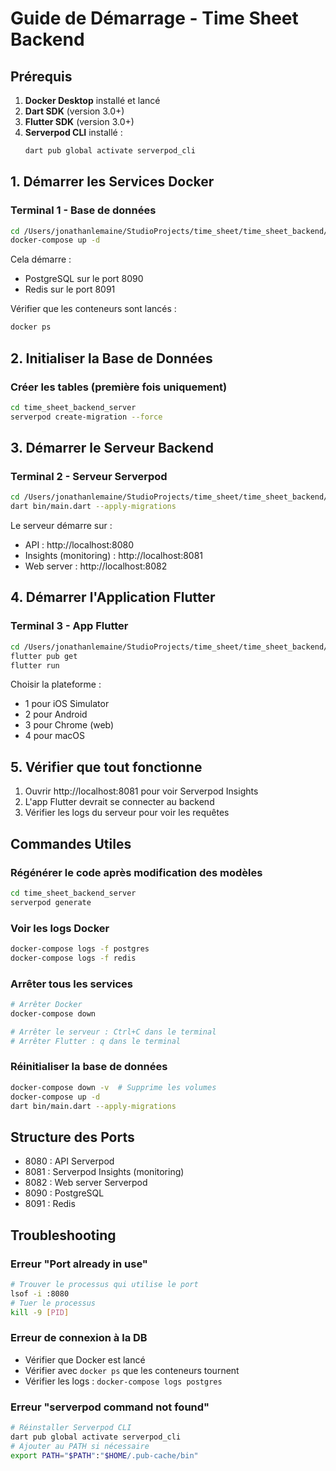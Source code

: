 # Guide de Démarrage - Time Sheet Backend

## Prérequis

1. **Docker Desktop** installé et lancé
2. **Dart SDK** (version 3.0+)
3. **Flutter SDK** (version 3.0+)
4. **Serverpod CLI** installé :
   ```bash
   dart pub global activate serverpod_cli
   ```

## 1. Démarrer les Services Docker

### Terminal 1 - Base de données
```bash
cd /Users/jonathanlemaine/StudioProjects/time_sheet/time_sheet_backend/time_sheet_backend_server
docker-compose up -d
```

Cela démarre :
- PostgreSQL sur le port 8090
- Redis sur le port 8091

Vérifier que les conteneurs sont lancés :
```bash
docker ps
```

## 2. Initialiser la Base de Données

### Créer les tables (première fois uniquement)
```bash
cd time_sheet_backend_server
serverpod create-migration --force
```

## 3. Démarrer le Serveur Backend

### Terminal 2 - Serveur Serverpod
```bash
cd /Users/jonathanlemaine/StudioProjects/time_sheet/time_sheet_backend/time_sheet_backend_server
dart bin/main.dart --apply-migrations
```

Le serveur démarre sur :
- API : http://localhost:8080
- Insights (monitoring) : http://localhost:8081
- Web server : http://localhost:8082

## 4. Démarrer l'Application Flutter

### Terminal 3 - App Flutter
```bash
cd /Users/jonathanlemaine/StudioProjects/time_sheet/time_sheet_backend/time_sheet_backend_flutter
flutter pub get
flutter run
```

Choisir la plateforme :
- 1 pour iOS Simulator
- 2 pour Android
- 3 pour Chrome (web)
- 4 pour macOS

## 5. Vérifier que tout fonctionne

1. Ouvrir http://localhost:8081 pour voir Serverpod Insights
2. L'app Flutter devrait se connecter au backend
3. Vérifier les logs du serveur pour voir les requêtes

## Commandes Utiles

### Régénérer le code après modification des modèles
```bash
cd time_sheet_backend_server
serverpod generate
```

### Voir les logs Docker
```bash
docker-compose logs -f postgres
docker-compose logs -f redis
```

### Arrêter tous les services
```bash
# Arrêter Docker
docker-compose down

# Arrêter le serveur : Ctrl+C dans le terminal
# Arrêter Flutter : q dans le terminal
```

### Réinitialiser la base de données
```bash
docker-compose down -v  # Supprime les volumes
docker-compose up -d
dart bin/main.dart --apply-migrations
```

## Structure des Ports

- 8080 : API Serverpod
- 8081 : Serverpod Insights (monitoring)
- 8082 : Web server Serverpod
- 8090 : PostgreSQL
- 8091 : Redis

## Troubleshooting

### Erreur "Port already in use"
```bash
# Trouver le processus qui utilise le port
lsof -i :8080
# Tuer le processus
kill -9 [PID]
```

### Erreur de connexion à la DB
- Vérifier que Docker est lancé
- Vérifier avec `docker ps` que les conteneurs tournent
- Vérifier les logs : `docker-compose logs postgres`

### Erreur "serverpod command not found"
```bash
# Réinstaller Serverpod CLI
dart pub global activate serverpod_cli
# Ajouter au PATH si nécessaire
export PATH="$PATH":"$HOME/.pub-cache/bin"
```